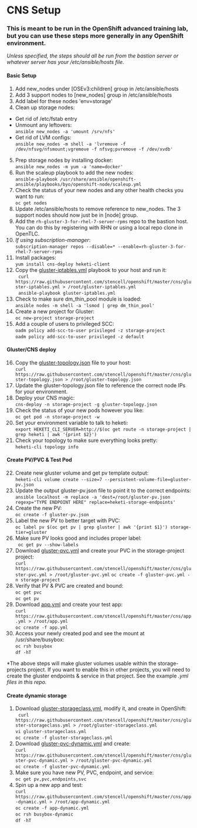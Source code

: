 
# CNS Setup

### This is meant to be run in the OpenShift advanced training lab, but you can use these steps more generally in any OpenShift environment.

*Unless specified, the steps should all be run from the bastion server or whatever server has your /etc/ansible/hosts file.*

#### Basic Setup
1. Add new_nodes under [OSEv3:children] group in /etc/ansible/hosts
2. Add 3 support nodes to [new_nodes] group in /etc/ansible/hosts
3. Add label for these nodes 'env=storage'
4. Clean up storage nodes:
  * Get rid of /etc/fstab entry
  * Unmount any leftovers:  
    `ansible new_nodes -a 'umount /srv/nfs'`
  * Get rid of LVM configs:  
    `ansible new_nodes -m shell -a 'lvremove -f /dev/nfsvg/nfsmount;vgremove -f nfsvg;pvremove -f /dev/xvdb'`
5. Prep storage nodes by installing docker:  
   `ansible new_nodes -m yum -a 'name=docker'`
6. Run the scaleup playbook to add the new nodes:  
   `ansible-playbook /usr/share/ansible/openshift-ansible/playbooks/byo/openshift-node/scaleup.yml`
7. Check the status of your new nodes and any other health checks you want to run:  
   `oc get nodes`
8. Update /etc/ansible/hosts to remove reference to new_nodes. The 3 support nodes should now just be in [node] group.
9. Add the `rh-gluster-3-for-rhel-7-server-rpms` repo to the bastion host. You can do this by registering with RHN or using a local repo clone in OpenTLC.
10. *If using subscription-manager*:  
   `subscription-manager repos --disable=* --enable=rh-gluster-3-for-rhel-7-server-rpms`
11. Install packages:  
   `yum install cns-deploy heketi-client`
12. Copy the [gluster-iptables.yml](./gluster-iptables.yml) playbook to your host and run it:  
   `curl https://raw.githubusercontent.com/stencell/openshift/master/cns/gluster-iptables.yml > /root/gluster-iptables.yml`  
   `ansible-playbook gluster-iptables.yml`
13. Check to make sure dm_thin_pool module is loaded:  
   `ansible nodes -m shell -a 'lsmod | grep dm_thin_pool'`
14. Create a new project for Gluster:  
   `oc new-project storage-project`
15. Add a couple of users to privileged SCC:  
   `oadm policy add-scc-to-user privileged -z storage-project`  
   `oadm policy add-scc-to-user privileged -z default`

#### Gluster/CNS deploy
16. Copy the [gluster-topology.json](./gluster-topology.json) file to your host:  
   `curl https://raw.githubusercontent.com/stencell/openshift/master/cns/gluster-topology.json > /root/gluster-topology.json`
17. Update the gluster-topology.json file to reference the correct node IPs for your environment.
18. Deploy your CNS magic:  
   `cns-deploy -n storage-project -g gluster-topology.json`
19. Check the status of your new pods however you like:  
   `oc get pod -n storage-project -w`
20. Set your environment variable to talk to heketi:  
   `export HEKETI_CLI_SERVER=http://$(oc get route -n storage-project | grep heketi | awk '{print $2}')`
21. Check your topology to make sure everything looks pretty:  
   `heketi-cli topology info`

#### Create PV/PVC & Test Pod
22. Create new gluster volume and get pv template output:  
   `heketi-cli volume create --size=7 --persistent-volume-file=gluster-pv.json`
23. Update the output gluster-pv.json file to point it to the correct endpoints:  
   `ansible localhost -m replace -a 'dest=/root/gluster-pv.json regexp="TYPE ENDPOINT HERE" replace=heketi-storage-endpoints'`
24. Create the new PV:  
   `oc create -f gluster-pv.json`
25. Label the new PV to better target with PVC:  
   `oc label pv $(oc get pv | grep gluster | awk '{print $1}') storage-tier=gluster`
26. Make sure PV looks good and includes proper label:  
   ` oc get pv --show-labels`
27. Download [gluster-pvc.yml](./gluster-pvc.yml) and create your PVC in the storage-project project:  
   `curl https://raw.githubusercontent.com/stencell/openshift/master/cns/gluster-pvc.yml > /root/gluster-pvc.yml`
   `oc create -f gluster-pvc.yml -n storage-project`
28. Verify that PV & PVC are created and bound:  
   `oc get pvc`  
   `oc get pv`
29. Download [app.yml](./app.yml) and create your test app:  
   `curl https://raw.githubusercontent.com/stencell/openshift/master/cns/app.yml > /root/app.yml`  
   `oc create -f app.yml`
30. Access your newly created pod and see the mount at /usr/share/busybox:  
   `oc rsh busybox`  
   `df -hT`

*The above steps will make gluster volumes usable within the storage-projects project. If you want to enable this in other projects, you will need to create the gluster endpoints & service in that project. See the example *.yml files in this repo.*

#### Create dynamic storage
1. Download [gluster-storageclass.yml](./gluster-storageclass.yml), modify it, and create in OpenShift:  
   `curl https://raw.githubusercontent.com/stencell/openshift/master/cns/gluster-storageclass.yml > /root/gluster-storageclass.yml`  
   `vi gluster-storageclass.yml`  
   `oc create -f gluster-storageclass.yml`
2. Download [gluster-pvc-dynamic.yml](./gluster-pvc-dynamic.yml) and create:  
   `curl https://raw.githubusercontent.com/stencell/openshift/master/cns/gluster-pvc-dynamic.yml > /root/gluster-pvc-dynamic.yml`  
   `oc create -f gluster-pvc-dynamic.yml`
3. Make sure you have new PV, PVC, endpoint, and service:  
   `oc get pv,pvc,endpoints,svc`
4. Spin up a new app and test:  
   `curl https://raw.githubusercontent.com/stencell/openshift/master/cns/app-dynamic.yml > /root/app-dynamic.yml`  
   `oc create -f app-dynamic.yml`  
   `oc rsh busybox-dynamic`  
   `df -hT`






